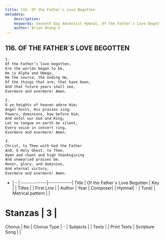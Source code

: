 ```yaml
---
title: 116. Of the Father`s Love Begotten
metadata:
    description: 
    keywords: Seventh Day Adventist Hymnal, Of the Father`s Love Begotten, , 
    author: Brian Onang'o
---
```



## 116. OF THE FATHER`S LOVE BEGOTTEN

```txt
1.
Of the Father’s love begotten,
Ere the worlds began to be,
He is Alpha and Omega,
He the source, the ending He,
Of the things that are, that have been,
And that future years shall see,
Evermore and evermore! Amen.

2.
O ye heights of heaven adore Him;
Angel hosts, His praises sing;
Powers, dominions, bow before Him,
And extol our God and King;
Let no tongue on earth be silent,
Every voice in concert ring,
Evermore and evermore! Amen.

3.
Christ, to Thee with God the Father
And, O Holy Ghost, to Thee,
Hymn and chant and high thanksgiving
And unwearied praises be.
Honor, glory, and dominion,
And eternal victory,
Evermore and evermore! Amen.
```

- |   -  |
-------------|------------|
Title | Of the Father`s Love Begotten |
Key |  |
Titles |  |
First Line |  |
Author | 
Year | 
Composer|  |
Hymnal|  - |
Tune|  |
Metrical pattern | |
# Stanzas | 3 |
Chorus | No |
Chorus Type | - |
Subjects |  |
Texts |  |
Print Texts | 
Scripture Song |  |
  
